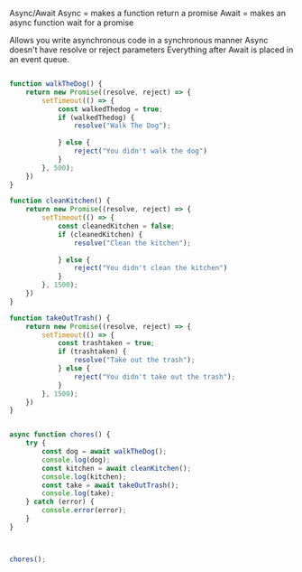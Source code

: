 Async/Await
Async = makes a function return a promise
Await = makes an async function wait for a promise

Allows you write asynchronous code in a synchronous manner Async doesn't have resolve or reject parameters Everything after Await is placed in an event queue.


```js

function walkTheDog() {
    return new Promise((resolve, reject) => {
        setTimeout(() => {
            const walkedThedog = true;
            if (walkedThedog) {
                resolve("Walk The Dog");
                
            } else {
                reject("You didn't walk the dog")
            }
        }, 500);
    })
}

function cleanKitchen() {
    return new Promise((resolve, reject) => {
        setTimeout(() => {
            const cleanedKitchen = false;
            if (cleanedKitchen) {
                resolve("Clean the kitchen");
                
            } else {
                reject("You didn't clean the kitchen")
            }
        }, 1500);
    })
}

function takeOutTrash() {
    return new Promise((resolve, reject) => {
        setTimeout(() => {
            const trashtaken = true;
            if (trashtaken) {
                resolve("Take out the trash");
            } else {
                reject("You didn't take out the trash");
            }
        }, 1500);
    })
}


async function chores() {
    try {
        const dog = await walkTheDog();
        console.log(dog);
        const kitchen = await cleanKitchen();
        console.log(kitchen);
        const take = await takeOutTrash();
        console.log(take);
    } catch (error) {
        console.error(error);
    }
}



chores();
```